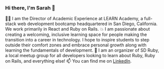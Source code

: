 ### Hi there, I'm Sarah 👋
👩‍💻 I am the Director of Academic Experience at LEARN Academy, a full-stack web development bootcamp headquartered in San Diego, California. We work primarily in React and Ruby on Rails.
💥 I am passionate about creating a welcoming, inclusive learning space for people making the transition into a career in technology. I hope to inspire students to step outside their comfort zones and embrace personal growth along with learning the fundamentals of development.
👥 I am an organizer of SD Ruby, a local meetup group for all developers looking to learn about Ruby, Ruby on Rails, and everything else!
📫 You can find me on [LinkedIn](https://www.linkedin.com/in/sarah-proctor-sd/).


<!--
- 🔭 I’m currently working on ...
- 🌱 I’m currently learning ...
- 👯 I’m looking to collaborate on ...
- 🤔 I’m looking for help with ...
- 💬 Ask me about ...
- 📫 How to reach me: ...
- 😄 Pronouns: ...
- ⚡ Fun fact: ...
-->
